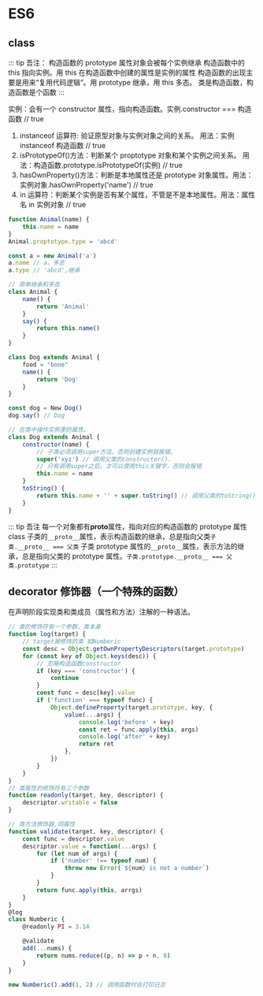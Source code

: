 # ES6

## class

::: tip 吾注：
构造函数的 prototype 属性对象会被每个实例继承
构造函数中的 this 指向实例。用 this 在构造函数中创建的属性是实例的属性
构造函数的出现主要是用来“复用代码逻辑”。用 prototype 继承，用 this 多态。
类是构造函数，构造函数是个函数
:::

实例：会有一个 constructor 属性，指向构造函数。实例.constructor === 构造函数 // true

1. instanceof 运算符: 验证原型对象与实例对象之间的关系。 用法：实例 instanceof 构造函数 // true
2. isPrototypeOf()方法：判断某个 proptotype 对象和某个实例之间关系。 用法：构造函数.prototype.isPrototypeOf(实例) // true
3. hasOwnProperty()方法：判断是本地属性还是 prototype 对象属性。用法：实例对象.hasOwnProperty('name') // true
4. in 运算符：判断某个实例是否有某个属性，不管是不是本地属性。用法：属性名 in 实例对象 // true

```js
function Animal(name) {
    this.name = name
}
Animal.proptotype.type = 'abcd'

const a = new Animal('a')
a.name // a，多态
a.type // 'abcd',继承

// 简单继承和多态
class Animal {
    name() {
        return 'Animal'
    }
    say() {
        return this.name()
    }
}

class Dog extends Animal {
    food = "bone"
    name() {
        return 'Dog'
    }
}

const dog = New Dog()
dog.say() // Dog

// 在类中操作实例里的属性。
class Dog extends Animal {
    constructor(name) {
        // 子类必须调用super方法，否则创建实例就报错。
        super('xyz') // 调用父类的constructor().
        // 只有调用super之后，才可以使用this关键字，否则会报错
        this.name = name
    }
    toString() {
        return this.name + '' + super.toString() // 调用父类的toString()
    }
}
```

::: tip 吾注
每一个对象都有**proto**属性，指向对应的构造函数的 prototype 属性
class
子类的`__proto__`属性，表示构造函数的继承，总是指向父类`子类.__proto__ === 父类`
子类 prototype 属性的`__proto__`属性，表示方法的继承，总是指向父类的 prototype 属性。`子类.prototype.__proto__ === 父类.prototype`
:::

## decorator 修饰器（一个特殊的函数）

在声明阶段实现类和类成员（属性和方法）注解的一种语法。

```js
// 类的修饰符有一个参数，类本身
function log(target) {
	// target被修饰的类 如Numberic
	const desc = Object.getOwnPropertyDescriptors(target.prototype)
	for (const key of Object.keys(desc)) {
		// 忽略构造函数constructor
		if (key === 'constructor') {
			continue
		}
		const func = desc[key].value
		if ('function' === typeof func) {
			Object.defineProperty(target.prototype, key, {
				value(...args) {
					console.log('before' + key)
					const ret = func.apply(this, args)
					console.log('after' + key)
					return ret
				},
			})
		}
	}
}
// 类属性的修饰符有三个参数
function readonly(target, key, descriptor) {
	descriptor.writable = false
}

// 类方法修饰器,同属性
function validate(target, key, descriptor) {
	const func = descriptor.value
	descriptor.value = function(...args) {
		for (let num of args) {
			if ('number' !== typeof num) {
				throw new Error(`${num} is not a number`)
			}
		}
		return func.apply(this, arrgs)
	}
}
@log
class Numberic {
	@readonly PI = 3.14

	@validate
	add(...nums) {
		return nums.reduce((p, n) => p + n, 0)
	}
}

new Numberic().add(1, 2) // 调用函数时会打印日志
```
